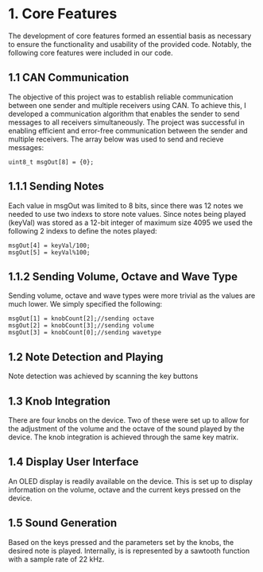 # 1. Core Features

The development of core features formed an essential basis as necessary to ensure the functionality and usability of the provided code. Notably, the following core features were included in our code.

## 1.1 CAN Communication

The objective of this project was to establish reliable communication between one sender and multiple receivers using CAN. To achieve this, I developed a communication algorithm that enables the sender to send messages to all receivers simultaneously. The project was successful in enabling efficient and error-free communication between the sender and multiple receivers. The array below was used to send and recieve messages:

```uint8_t msgOut[8] = {0};```

## 1.1.1 Sending Notes

Each value in msgOut was limited to 8 bits, since there was 12 notes we needed to use two indexs to store note values. Since notes being played (keyVal) was stored as a 12-bit integer of maximum size 4095 we used the following 2 indexs to define the notes played:
```
msgOut[4] = keyVal/100;
msgOut[5] = keyVal%100;
```

## 1.1.2 Sending Volume, Octave and Wave Type

Sending volume, octave and wave types were more trivial as the values are much lower. We simply specified the following:
```
msgOut[1] = knobCount[2];//sending octave
msgOut[2] = knobCount[3];//sending volume
msgOut[3] = knobCount[0];//sending wavetype
```

## 1.2 Note Detection and Playing

Note detection was achieved by scanning the key buttons 

## 1.3 Knob Integration

There are four knobs on the device. Two of these were set up to allow for the adjustment of the volume and the octave of the sound played by the device. The knob integration is achieved through the same key matrix.

## 1.4 Display User Interface

An OLED display is readily available on the device. This is set up to display information on the volume, octave and the current keys pressed on the device.

## 1.5 Sound Generation

Based on the keys pressed and the parameters set by the knobs, the desired note is played. Internally, is is represented by a sawtooth function with a sample rate of 22 kHz.
